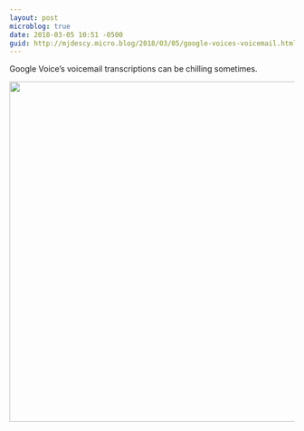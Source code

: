 ```yaml
---
layout: post
microblog: true
date: 2018-03-05 10:51 -0500
guid: http://mjdescy.micro.blog/2018/03/05/google-voices-voicemail.html
---
```

Google Voice’s voicemail transcriptions can be chilling sometimes.

<img src="http://mjdescy.micro.blog/uploads/2018/1cb3be8d51.jpg" width="599" height="600" />
